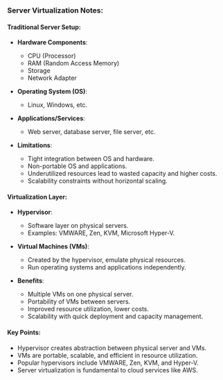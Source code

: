 ### Server Virtualization Notes:

#### Traditional Server Setup:
- **Hardware Components**:
  - CPU (Processor)
  - RAM (Random Access Memory)
  - Storage
  - Network Adapter

- **Operating System (OS)**:
  - Linux, Windows, etc.

- **Applications/Services**:
  - Web server, database server, file server, etc.

- **Limitations**:
  - Tight integration between OS and hardware.
  - Non-portable OS and applications.
  - Underutilized resources lead to wasted capacity and higher costs.
  - Scalability constraints without horizontal scaling.

#### Virtualization Layer:
- **Hypervisor**:
  - Software layer on physical servers.
  - Examples: VMWARE, Zen, KVM, Microsoft Hyper-V.
  
- **Virtual Machines (VMs)**:
  - Created by the hypervisor, emulate physical resources.
  - Run operating systems and applications independently.

- **Benefits**:
  - Multiple VMs on one physical server.
  - Portability of VMs between servers.
  - Improved resource utilization, lower costs.
  - Scalability with quick deployment and capacity management.

#### Key Points:
- Hypervisor creates abstraction between physical server and VMs.
- VMs are portable, scalable, and efficient in resource utilization.
- Popular hypervisors include VMWARE, Zen, KVM, and Hyper-V.
- Server virtualization is fundamental to cloud services like AWS.